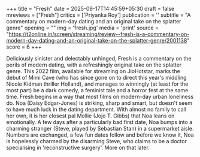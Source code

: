 +++
title = "Fresh"
date = 2025-09-17T14:45:59+05:30
draft = false
mreviews = ["Fresh"]
critics = ['Priyanka Roy']
publication = ''
subtitle = "A commentary on modern-day dating and an original take on the splatter genre"
opening = ""
img = 'fresh.jpg'
media = 'print'
source = "https://t2online.in/screen/streaming/review--fresh-is-a-commentary-on-modern-day-dating-and-an-original-take-on-the-splatter-genre/2001138"
score = 6
+++

Deliciously sinister and delectably unhinged, Fresh is a commentary on the perils of modern dating, with a refreshingly original take on the splatter genre. This 2022 film, available for streaming on JioHotstar, marks the debut of Mimi Cave (who has since gone on to direct this year's middling Nicole Kidman thriller Holland), and manages to winningly (at least for the most part) be a dark comedy, a feminist tale and a horror fest at the same time. Fresh begins in a way that most films on modern-day urban loneliness do. Noa (Daisy Edgar-Jones) is striking, sharp and smart, but doesn't seem to have much luck in the dating department. With almost no family to call her own, it is her closest pal Mollie (Jojo T. Gibbs) that Noa leans on emotionally. A few days after a particularly bad first date, Noa bumps into a charming stranger (Steve, played by Sebastian Stan) in a supermarket aisle. Numbers are exchanged, a few fun dates follow and before we know it, Noa is hopelessly charmed by the disarming Steve, who claims to be a doctor specialising in 'reconstructive surgery'. More on that later.
